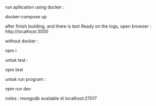 run apllication using docker :

docker-compose up

after finish building, and there is text Ready on the logs,
open browser : http://localhost:3000


without docker :

npm i

untuk test : 

npm test

untuk run program :

npm run dev

notes : mongodb available di localhost:27017


